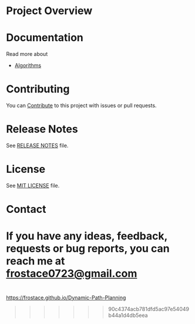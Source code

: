 # Project Overview



# Documentation

Read more about

  * [Algorithms](Algorithms/README.md)


# Contributing

You can [Contribute](docs/contributing.md) to this project with issues or pull requests.

# Release Notes

See [RELEASE NOTES](RELEASE_NOTES.md) file.

# License

See [MIT LICENSE](https://github.com/frostace/BinaryClassification/blob/master/LICENSE) file.

# Contact

If you have any ideas, feedback, requests or bug reports, you can reach me at
[frostace0723@gmail.com](mailto:frostace0723@gmail.com)
=======
#
https://frostace.github.io/Dynamic-Path-Planning
>>>>>>> 90c4374acb781dfd5ac97e54049b44a1d4db5eea
